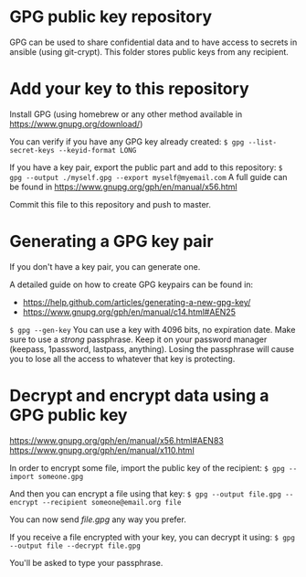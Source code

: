 # GPG public key repository

GPG can be used to share confidential data and to have access to secrets in ansible (using git-crypt).
This folder stores public keys from any recipient.

# Add your key to this repository
Install GPG (using homebrew or any other method available in <https://www.gnupg.org/download/>)

You can verify if you have any GPG key already created:
`$ gpg --list-secret-keys --keyid-format LONG`

If you have a key pair, export the public part and add to this repository:
`$ gpg --output ./myself.gpg --export myself@myemail.com`
A full guide can be found in <https://www.gnupg.org/gph/en/manual/x56.html>

Commit this file to this repository and push to master.


# Generating a GPG key pair
If you don't have a key pair, you can generate one.

A detailed guide on how to create GPG keypairs can be found in:
  - <https://help.github.com/articles/generating-a-new-gpg-key/>
  - <https://www.gnupg.org/gph/en/manual/c14.html#AEN25>

`$ gpg --gen-key`
You can use a key with 4096 bits, no expiration date.
Make sure to use a _strong_ passphrase. Keep it on your password manager
(keepass, 1password, lastpass, anything). Losing the passphrase will cause you to lose all
the access to whatever that key is protecting.

# Decrypt and encrypt data using a GPG public key

<https://www.gnupg.org/gph/en/manual/x56.html#AEN83>
<https://www.gnupg.org/gph/en/manual/x110.html>

In order to encrypt some file, import the public key of the recipient:
`$ gpg --import someone.gpg`

And then you can encrypt a file using that key:
`$ gpg --output file.gpg --encrypt --recipient someone@email.org file`


You can now send _file.gpg_ any way you prefer.

If you receive a file encrypted with your key, you can decrypt it using:
`$ gpg --output file --decrypt file.gpg`

You'll be asked to type your passphrase. 
